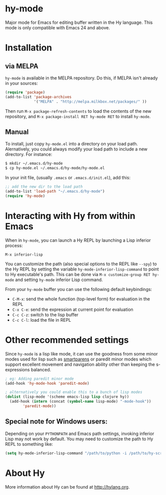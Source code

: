 hy-mode
=======

Major mode for Emacs for editing buffer written in the Hy language. This mode
is only compatible with Emacs 24 and above.


Installation
============

via MELPA
---------

`hy-mode` is available in the MELPA repository. Do this, if MELPA isn't
already in your sources:

```el
(require 'package)
(add-to-list 'package-archives
             '("MELPA" . "http://melpa.milkbox.net/packages/" ))
```

Then run `M-x package-refresh-contents` to load the contents of the new
repository, and `M-x package-install RET hy-mode RET` to install `hy-mode`.


Manual
------

To install, just copy `hy-mode.el` into a directory on your
load path. Alernatively, you could always modify your load path to include a
new directory. For instance:

```sh
$ mkdir ~/.emacs.d/hy-mode
$ cp hy-mode.el ~/.emacs.d/hy-mode/hy-mode.el
```

In your init file, (usually `.emacs` or `.emacs.d/init.el`), add this:

```el
;; add the new dir to the load path
(add-to-list 'load-path "~/.emacs.d/hy-mode")
(require 'hy-mode)
```

Interacting with Hy from within Emacs
=====================================

When in `hy-mode`, you can launch a Hy REPL by launching a Lisp inferior
process:

```
M-x inferior-lisp
```

You can customize the path (also special options to the REPL like
`--spy`) to the Hy REPL by setting the variable
`hy-mode-inferior-lisp-command` to point to Hy executable's path. This
can be done via `M-x customize-group RET hy-mode` and setting `hy-mode`
inferior Lisp command.

From your `hy-mode` buffer you can use the following default keybindings:

+ `C-M-x`: send the whole function (top-level form) for evaluation in the REPL
+ `C-x C-e`: send the expression at current point for evaluation
+ `C-c C-z`: switch to the lisp buffer
+ `C-c C-l`: load the file in REPL

Other recommended settings
==========================

Since `hy-mode` is a lisp like mode, it can use the goodness from some
minor modes used for lisp such as
[smartparens](https://github.com/Fuco1/smartparens) or paredit minor
modes which support excellent movement and navigation ability other
than keeping the s-expressions balanced.

```el
; eg: Adding paredit minor mode
(add-hook 'hy-mode-hook 'paredit-mode)

; alternatively you could enable this to a bunch of lisp modes
(dolist (lisp-mode '(scheme emacs-lisp lisp clojure hy))
  (add-hook (intern (concat (symbol-name lisp-mode) "-mode-hook"))
		'paredit-mode))

```

Special note for Windows users:
-------------------------------

Depending on your `PYTHONPATH` and Emacs path settings, invoking
inferior Lisp may not work by default. You may need to customize the
path to Hy REPL to something like:

```el
(setq hy-mode-inferior-lisp-command "/path/to/python -i /path/to/hy-script.py")
```

About Hy
========

More information about Hy can be found at http://hylang.org.
